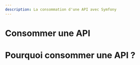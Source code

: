 ```yaml
---
description: La consommation d'une API avec Symfony
---
```


# Consommer une API

# Pourquoi consommer une API ?


